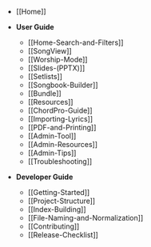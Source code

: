 - [[Home]]

- **User Guide**
  - [[Home-Search-and-Filters]]
  - [[SongView]]
  - [[Worship-Mode]]
  - [[Slides-(PPTX)]]
  - [[Setlists]]
  - [[Songbook-Builder]]
  - [[Bundle]]
  - [[Resources]]
  - [[ChordPro-Guide]]
  - [[Importing-Lyrics]]
  - [[PDF-and-Printing]]
  - [[Admin-Tool]]
  - [[Admin-Resources]]
  - [[Admin-Tips]]
  - [[Troubleshooting]]

- **Developer Guide**
  - [[Getting-Started]]
  - [[Project-Structure]]
  - [[Index-Building]]
  - [[File-Naming-and-Normalization]]
  - [[Contributing]]
  - [[Release-Checklist]]
